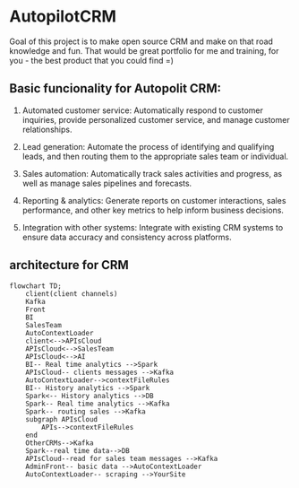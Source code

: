 # AutopilotCRM

Goal of this project is to make open source CRM and make on that road knowledge and fun. 
That would be great portfolio for me and training, for you - the best product that you could find =) 


## Basic funcionality for Autopolit CRM: 

1. Automated customer service: Automatically respond to customer inquiries, provide personalized customer service, and manage customer relationships.

2. Lead generation: Automate the process of identifying and qualifying leads, and then routing them to the appropriate sales team or individual.

3. Sales automation: Automatically track sales activities and progress, as well as manage sales pipelines and forecasts.

4. Reporting & analytics: Generate reports on customer interactions, sales performance, and other key metrics to help inform business decisions.

5. Integration with other systems: Integrate with existing CRM systems to ensure data accuracy and consistency across platforms.

## architecture for CRM




```mermaid
flowchart TD;
    client(client channels)
    Kafka
    Front
    BI
    SalesTeam
    AutoContextLoader
    client<-->APIsCloud
    APIsCloud<-->SalesTeam
    APIsCloud<-->AI
    BI-- Real time analytics -->Spark
    APIsCloud-- clients messages -->Kafka
    AutoContextLoader-->contextFileRules
    BI-- History analytics -->Spark
    Spark<-- History analytics -->DB
    Spark-- Real time analytics -->Kafka
    Spark-- routing sales -->Kafka
    subgraph APIsCloud
        APIs-->contextFileRules
    end
    OtherCRMs-->Kafka
    Spark--real time data-->DB
    APIsCloud--read for sales team messages -->Kafka
    AdminFront-- basic data -->AutoContextLoader
    AutoContextLoader-- scraping -->YourSite
``` 